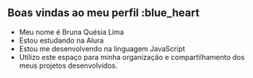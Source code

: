 ## Boas vindas ao meu perfil :blue_heart

- Meu nome é Bruna Quésia Lima
- Estou estudando na Alura
- Estou me desenvolvendo na linguagem JavaScript
- Utilizo este espaço para minha organização e compartilhamento dos meus
  projetos desenvolvidos. 
  

